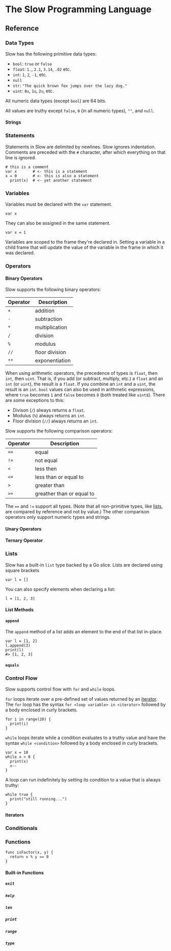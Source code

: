 # The Slow Programming Language

<!-- TODO -->

## Reference

### Data Types

Slow has the following primitive data types:

- `bool`: `true` or `false`
- `float`: `1.`, `2.1`, `3.14`, `.02` etc.
- `int`: `1`, `2`, `-1`, etc.
- `null`
- `str`: `"The quick brown fox jumps over the lazy dog."`
- `uint`: `0u`, `1u`, `2u`, etc.

All numeric data types (except `bool`) are 64 bits.

All values are truthy except `false`, `0` (in all numeric types), `""`, and `null`.

#### Strings

<!-- TODO: escape sequences -->

### Statements

Statements in Slow are delimited by newlines. Slow ignores indentation. Comments are preceded with the `#` character, after which everything on that line is ignored.

```
# this is a comment
var x       # <- this is a statement
x = 0       # <- this is also a statement
  print(x)  # <- yet another statement
```

### Variables

Variables must be declared with the `var` statement.

```
var x
```

They can also be assigned in the same statement.

```
var x = 1
```

Variables are scoped to the frame they're declared in. Setting a variable in a child frame that will update the value of the variable in the frame in which it was declared.

### Operators

#### Binary Operators

Slow supports the following binary operators:

| Operator | Description    |
|----------|----------------|
| `+`      | addition       |
| `-`      | subtraction    |
| `*`      | multiplication |
| `/`      | division       |
| `%`      | modulus        |
| `//`     | floor division |
| `**`     | exponentiation |

When using arithmetic operators, the precedence of types is `float`, then `int`, then `uint`. That is, if you add (or subtract, multiply, etc.) a `float` and an `int` (or `uint`), the result is a `float`. If you combine an `int` and a `uint`, the result is an `int`. `bool` values can also be used in arithmetic expressions, where `true` becomes `1` and `false` becomes `0` (both treated like `uint`s). There are some exceptions to this:

- Divison (`/`) always returns a `float`.
- Modulus (`%`) always returns an `int`.
- Floor division (`//`) always returns an `int`.

Slow supports the following comparison operators:

| Operator | Description               |
|----------|---------------------------|
| `==`     | equal                     |
| `!=`     | not equal                 |
| `<`      | less then                 |
| `<=`     | less than or equal to     |
| `>`      | greater than              |
| `>=`     | greather than or equal to |

The `==` and `!=` support all types. (Note that all non-primitive types, like [lists](#lists), are compared by reference and not by value.) The other comparison operators only support numeric types and strings.

#### Unary Operators

<!-- TODO -->

#### Ternary Operator

<!-- TODO -->

### Lists

Slow has a built-in `list` type backed by a Go slice. Lists are declared using square brackets

```
var l = []
```

You can also specify elements when declaring a list:

```
l = [1, 2, 3]
```

#### List Methods

<!-- TODO: more methods -->

#### `append`

The `append` method of a list adds an element to the end of that list in-place.

```
var l = [1, 2]
l.append(3)
print(l)
#> [1, 2, 3]
```

#### `equals`

<!-- TODO -->

### Control Flow

<!-- for, while, switch -->
Slow supports control flow with `for` and `while` loops.

`for` loops iterate over a pre-defined set of values returned by an [iterator](#iterators). The `for` loop has the syntax `for <loop variable> in <iterator>` followed by a body enclosed in curly brackets.

```
for i in range(20) {
  print(i)
}
```

`while` loops iterate while a condition evaluates to a truthy value and have the syntax `while <condition>` followed by a body enclosed in curly brackets.

```
var x = 10
while x > 0 {
  print(x)
  x--
}
```

A loop can run indefinitely by setting its condition to a value that is always truthy:

```
while true {
  print("still running...")
}
```

#### Iterators

<!-- TODO -->

### Conditionals

<!-- TODO: if, switch -->

### Functions

<!-- TODO -->

```
func isFactor(x, y) {
  return x % y == 0
}
```

#### Built-in Functions

##### `exit`

##### `help`

##### `len`

##### `print`

##### `range`

##### `type`
